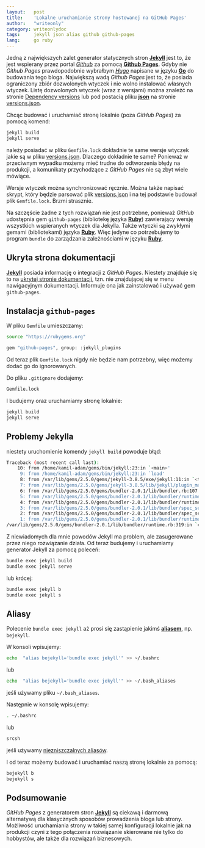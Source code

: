 ```yaml
---
layout:   post
title:    'Lokalne uruchamianie strony hostowanej na GitHub Pages'
author:   "writeonly"
category: writeonlydoc
tags:     jekyll json alias github github-pages
lang:     go ruby
---
```


Jedną z największych zalet generator statycznych stron **[Jekyll](/posts-by-tags/jekyll)** jest to,
że jest wspierany przez portal *[Github](<https://github.com/>)*
za pomocą  **[Github Pages](/posts-by-tags/github-pages)**.
Gdyby nie *Github Pages* prawdopodobnie wybrałbym *[Hugo](<https://github.com/gohugoio/hugo>)*
napisane w języku **[Go](/posts-by-langs/go)**
do budowania tego bloga.
Największą wadą *Github Pages* jest to,
że posiada ograniczony zbiór dozwolonych wtyczek i nie wolno instalować własnych wtyczek.
Listę dozwolonych wtyczek (wraz z wersjami) można znaleźć na stronie [Dependency versions](https://pages.github.com/versions/)
lub pod postacią pliku **[json](/posts-by-tags/json)** na stronie [versions.json](<https://pages.github.com/versions.json>).

Chcąc budować i uruchamiać stronę lokalnie (poza *GitHub Pages*) za pomocą komend:
```bash
jekyll build
jekyll serve
```

należy posiadać w pliku `Gemfile.lock` dokładnie te same wersje wtyczek jakie są w pliku [versions.json](<https://pages.github.com/versions.json>).
Dlaczego dokładnie te same?
Ponieważ w przeciwnym wypadku możemy mieć trudne do odtworzenia błędy na produkcji,
a komunikaty przychodzące z *GitHub Pages* nie są zbyt wiele mówiące.

Wersje wtyczek można synchronizować ręcznie.
Można także napisać skrypt,
który będzie parsować plik [versions.json](<https://pages.github.com/versions.json>)
i na tej podstawie budował plik `Gemfile.lock`.
Brzmi strasznie.

Na szczęście żadne z tych rozwiązań nie jest potrzebne,
ponieważ *GitHub* udostępnia gem `github-pages` (bibliotekę języka **[Ruby](/posts-by-lang/ruby)**) zawierający wersję wszystkich wspieranych wtyczek dla Jekylla.
Także wtyczki są zwykłymi gemami (bibliotekami) języka **[Ruby](/posts-by-lang/ruby)**.
Więc jedyne co potrzebujemy to program `bundle` do zarządzania zależnościami w języku **[Ruby](/posts-by-tags/ruby)**.

## Ukryta strona dokumentacji

**[Jekyll](/posts-by-tags/jekyll)** posiada informację o integracji z *GitHub Pages*.
Niestety znajduje się to na [ukrytej stronie dokumentacji](<https://jekyllrb.com/docs/github-pages/>),
tzn. nie znajdującej się w menu nawigacyjnym dokumentacji.
Informuje ona jak zainstalować i używać gem `github-pages`.

## Instalacja `github-pages`

W pliku `Gemfile` umieszczamy:
```bash
source "https://rubygems.org"

gem "github-pages", group: :jekyll_plugins
```
Od teraz plik `Gemfile.lock` nigdy nie będzie nam potrzebny,
więc możemy dodać go do ignorowanych.

Do pliku `.gitignore` dodajemy:
```bash
Gemfile.lock
```

I budujemy oraz uruchamiamy stronę lokalnie:
```bash
jekyll build
jekyll serve
```

## Problemy Jekylla

niestety uruchomienie komendy `jekyll build` powoduje błąd:
```bash
Traceback (most recent call last):
	10: from /home/kamil-adam/gems/bin/jekyll:23:in `<main>'
	 9: from /home/kamil-adam/gems/bin/jekyll:23:in `load'
	 8: from /var/lib/gems/2.5.0/gems/jekyll-3.8.5/exe/jekyll:11:in `<top (required)>'
	 7: from /var/lib/gems/2.5.0/gems/jekyll-3.8.5/lib/jekyll/plugin_manager.rb:50:in `require_from_bundler'
	 6: from /var/lib/gems/2.5.0/gems/bundler-2.0.1/lib/bundler.rb:107:in `setup'
	 5: from /var/lib/gems/2.5.0/gems/bundler-2.0.1/lib/bundler/runtime.rb:26:in `setup'
	 4: from /var/lib/gems/2.5.0/gems/bundler-2.0.1/lib/bundler/runtime.rb:26:in `map'
	 3: from /var/lib/gems/2.5.0/gems/bundler-2.0.1/lib/bundler/spec_set.rb:148:in `each'
	 2: from /var/lib/gems/2.5.0/gems/bundler-2.0.1/lib/bundler/spec_set.rb:148:in `each'
	 1: from /var/lib/gems/2.5.0/gems/bundler-2.0.1/lib/bundler/runtime.rb:31:in `block in setup'
/var/lib/gems/2.5.0/gems/bundler-2.0.1/lib/bundler/runtime.rb:319:in `check_for_activated_spec!': You have already activated addressable 2.6.0, but your Gemfile requires addressable 2.5.2. Prepending `bundle exec` to your command may solve this. (Gem::LoadError)
```

Z niewiadomych dla mnie powodów Jekyll ma problem,
ale zasugerowane przez niego rozwiązanie działa.
Od teraz budujemy i uruchamiamy generator Jekyll za pomocą poleceń:
```bash
bundle exec jekyll build
bundle exec jekyll serve
```

lub krócej:

```bash
bundle exec jekyll b
bundle exec jekyll s
```

## Aliasy

Polecenie `bundle exec jekyll` aż prosi się zastąpienie jakimś **[aliasem](/posts-by-tags/alias)**,
np. `bejekyll`.

W konsoli wpisujemy:
```bash
echo  "alias bejekyll='bundle exec jekyll'" >> ~/.bashrc
```

lub
```bash
echo  "alias bejekyll='bundle exec jekyll'" >> ~/.bash_aliases
```
jeśli używamy pliku `~/.bash_aliases`.


Następnie w konsolę wpisujemy:
```bash
. ~/.bashrc
```

lub
```bash
srcsh
```
jeśli używamy [niezniszczalnych aliasów](/cli/2018/08/30/alias-komenda-powloki-bash).

I od teraz możemy budować i uruchamiać naszą stronę lokalnie za pomocą:

```bash
bejekyll b
bejekyll s
```

## Podsumowanie
*GitHub Pages* z generatorem stron **[Jekyll](/posts-by-tags/jekyll)** 
są ciekawą i darmową alternatywą dla klasycznych sposobów prowadzenia bloga lub strony.
Możliwość uruchamiania strony w takiej samej konfiguracji lokalnie jak na produkcji
czyni z tego połączenia rozwiązanie skierowane nie tylko do hobbystów,
ale także dla rozwiązań biznesowych.